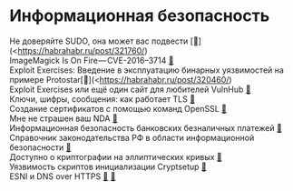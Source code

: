 # Информационная безопасность

Не доверяйте SUDO, она может вас подвести [&#128279;](<https://habrahabr.ru/post/321760/)<br>
ImageMagick Is On Fire — CVE-2016–3714 [&#128279;](<https://imagetragick.com/>)<br>
Exploit Exercises: Введение в эксплуатацию бинарных уязвимостей на примере Protostar[&#128279;](<https://habrahabr.ru/post/320460/)<br>
Exploit Exercises или ещё один сайт для любителей VulnHub [&#128279;](<https://habrahabr.ru/post/319380/>)<br>
Ключи, шифры, сообщения: как работает TLS [&#128279;](https://tls.dxdt.ru/tls.html)<br>
Создание сертификатов с помощью команд OpenSSL [&#128279;](https://jamielinux.com/docs/openssl-certificate-authority/index.html)<br>
Мне не страшен ваш NDA [&#128279;](https://habr.com/post/423071/)<br>
Информационная безопасность банковских безналичных платежей [&#128279;](https://habr.com/post/422329/)<br>
Справочник законодательства РФ в области информационной безопасности [&#128279;](https://habr.com/post/432466/)<br>
Доступно о криптографии на эллиптических кривых [&#128279;](https://habrahabr.ru/post/335906/)<br>
Уязвимость скриптов инициализации Cryptsetup [&#128279;](https://habrahabr.ru/post/315376/)<br>
ESNI и DNS over HTTPS [&#128279;](https://www.opennet.ru/tips/3086_esni_doh_dns_https.shtml) [&#128279;](https://habr.com/ru/post/468603/) <br>
